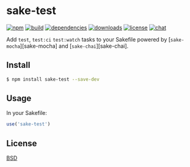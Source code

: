 # sake-test

[![npm][npm-img]][npm-url]
[![build][build-img]][build-url]
[![dependencies][dependencies-img]][dependencies-url]
[![downloads][downloads-img]][downloads-url]
[![license][license-img]][license-url]
[![chat][chat-img]][chat-url]

Add `test`, `test:ci` `test:watch` tasks to your Sakefile powered by
[`sake-mocha`][sake-mocha] and [`sake-chai`][sake-chai].

## Install
```bash
$ npm install sake-test --save-dev
```

## Usage
In your Sakefile:

```javascript
use('sake-test')
```

## License
[BSD][license-url]

[build-img]:        https://img.shields.io/travis/sakejs/sake-test.svg
[build-url]:        https://travis-ci.org/sakejs/sake-test
[chat-img]:         https://badges.gitter.im/join-chat.svg
[chat-url]:         https://gitter.im/sakejs/hi
[coverage-img]:     https://coveralls.io/repos/sakejs/sake-test/badge.svg?branch=master&service=github
[coverage-url]:     https://coveralls.io/github/sakejs/sake-test?branch=master
[dependencies-img]: https://david-dm.org/sakejs/sake-test.svg
[dependencies-url]: https://david-dm.org/sakejs/sake-test
[downloads-img]:    https://img.shields.io/npm/dm/sake-test.svg
[downloads-url]:    http://badge.fury.io/js/sake-test
[license-img]:      https://img.shields.io/npm/l/sake-test.svg
[license-url]:      https://github.com/sakejs/sake-test/blob/master/LICENSE
[npm-img]:          https://img.shields.io/npm/v/sake-test.svg
[npm-url]:          https://www.npmjs.com/package/sake-test
